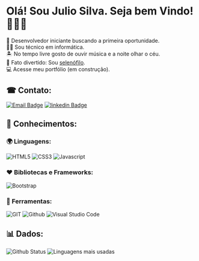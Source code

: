 # Olá! Sou Julio Silva. Seja bem Vindo! 👨‍💻🤝 

📖 Desenvolvedor iniciante buscando a primeira oportunidade.   
👨‍🎓 Sou técnico em informática.  
🏝 No tempo livre gosto de ouvir música e a noite olhar o céu.  
🍨 Fato divertido: Sou [selenófilo](https://www.dicio.com.br/selenofilia/).  
💻 Acesse meu portfólio (em construção).


## ☎ Contato:
 [![Email Badge](https://img.shields.io/badge/Microsoft_Outlook-0078D4?style=for-the-badge&logo=microsoft-outlook&logoColor=white)](mailto:ed_julio@outlook.com) 
 [![linkedin Badge](https://img.shields.io/badge/LinkedIn-0077B5?style=for-the-badge&logo=linkedin&logoColor=white)](https://www.linkedin.com/in/julio-silva-04b6aa224/)

## 🧠 Conhecimentos:

### 🌍 Linguagens:
![HTML5](https://img.shields.io/badge/HTML5-E34F26?style=for-the-badge&logo=html5&logoColor=white)
![CSS3](https://img.shields.io/badge/CSS3-1572B6?style=for-the-badge&logo=css3&logoColor=white)
![Javascript](https://img.shields.io/badge/JavaScript-323330?style=for-the-badge&logo=javascript&logoColor=F7DF1E)
### ❤ Bibliotecas e Frameworks:
![Bootstrap](https://img.shields.io/badge/Bootstrap-563D7C?style=for-the-badge&logo=bootstrap&logoColor=white)

### 🧰 Ferramentas:
![GIT](https://img.shields.io/badge/GIT-E44C30?style=for-the-badge&logo=git&logoColor=white)
![Github](https://img.shields.io/badge/GitHub-100000?style=for-the-badge&logo=github&logoColor=white)
![Visual Studio Code](https://img.shields.io/badge/Visual_Studio_Code-0078D4?style=for-the-badge&logo=visual%20studio%20code&logoColor=white)

 ## 📊 Dados:
![Github Status](https://github-readme-stats.vercel.app/api?username=julioasec)
![Linguagens mais usadas](https://github-readme-stats.vercel.app/api/top-langs/?username=julioasec)

